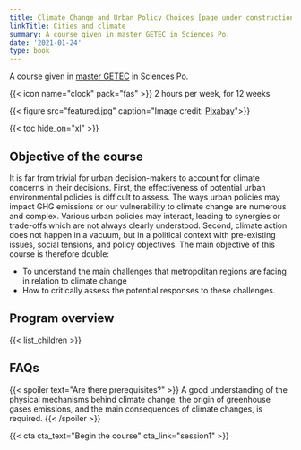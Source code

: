 ```yaml
---
title: Climate Change and Urban Policy Choices [page under construction]
linkTitle: Cities and climate
summary: A course given in master GETEC in Sciences Po.
date: '2021-01-24'
type: book
---
```



A course given in [master GETEC](https://www.sciencespo.fr/ecole-urbaine/fr/governing-ecological-transitions-european-cities.html) in Sciences Po.

{{< icon name="clock" pack="fas" >}} 2 hours per week, for 12 weeks

{{< figure src="featured.jpg" caption="Image credit: [Pixabay](https://pixabay.com/fr/photos/l-architecture-immeubles-voitures-1837176/)">}}

{{< toc hide_on="xl" >}}



## Objective of the course

It is far from trivial for urban decision-makers to account for climate concerns in their decisions. First, the effectiveness of potential urban environmental policies is difficult to assess. The ways urban policies may impact GHG emissions or our vulnerability to climate change are numerous and complex. Various urban policies may interact, leading to synergies or trade-offs which are not always clearly understood. Second, climate action does not happen in a vacuum, but in a political context with pre-existing issues, social tensions, and policy objectives. The main objective of this course is therefore double: 
- To understand the main challenges that metropolitan regions are facing in relation to climate change
- How to critically assess the potential responses to these challenges. 


## Program overview

{{< list_children >}}


## FAQs

{{< spoiler text="Are there prerequisites?" >}}
A good understanding of the physical mechanisms behind climate change, the origin of greenhouse gases emissions, and the main consequences of climate changes, is required.
{{< /spoiler >}}

{{< cta cta_text="Begin the course" cta_link="session1" >}}

